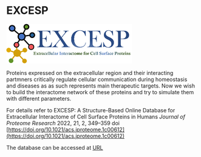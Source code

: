 # EXCESP


![EXCESP](/data/Slide2.jpg) 

Proteins expressed on the extracellular region and their interacting partmners critically regulate cellular communication during homeostasis and diseases as as such represents main therapeutic targets. Now we wish to build the interactome network  of these proteins and try to simulate them with different parameters.

For details refer to EXCESP: A Structure-Based Online Database for Extracellular Interactome of Cell Surface Proteins in Humans
 _Journal of Proteome Research_ 2022, 21, 2, 349–359 doi [https://doi.org/10.1021/acs.jproteome.1c00612](https://doi.org/10.1021/acs.jproteome.1c00612)
 
The database can be accessed at [URL](http://47.19.177.163/)
